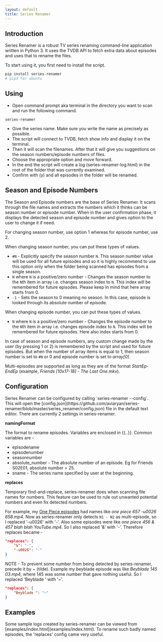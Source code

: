 ```yaml
---
layout: default
title: Series Renamer
---
```


<a name="intro"></a>
<h2 id="intro">Introduction</h2>
Series Renamer is a robust TV series renaming command-line application written in Python 3. It uses the TVDB API to fetch extra data about episodes and uses that to rename the files.

To start using it, you first need to install the script.

```bash
pip install series-renamer
# pip3 for ubuntu
```


<a name="using"></a>
<h2 id="using">Using</h2>

* Open command prompt aka terminal in the directory you want to scan and run the following command.

```
series-renamer
```

* Give the series name. Make sure you write the name as precisely as possible.
* The script will connect to TVDB, fetch show info and display it on the terminal.
* Then it will scan the filenames. After that it will give you suggestions on the season numbers/episode numbers of files.
* Choose the appropriate option and move forward.
* In the end the script will create a log (series-renamer-log.html) in the root of the folder that was currently examined.
* Confirm with (y) and all episodes in the folder will be renamed.


<a name="numbers"></a>
<h2 id="numbers">Season and Episode Numbers</h2>
The Season and Episode numbers are the base of Series Renamer. It scans through the file names and extracts the numbers which it thinks can be season number or episode number. 
When in the user confirmation phase, it displays the detected season and episode number and gives option to the user to change it if need. 

For changing season number, use option 1 whereas for episode number, use 2.

When changing season number, you can put these types of values.

* `#N` - Explicitly specify the season number `N`. This season number value will be used for all future episodes and so it is highly recommend to use this option only when the folder being scanned has episodes from a single season.
* `N` where `N` is a positive/zero number - Changes the season number to the `N`th item in array i.e. changes season index to `N`. This index will be remembered for future episodes. Please keep in mind that here array starts from 0.
* `-1` - Sets the season to 0 meaning no season. In this case, episode is looked through its absolute number of episode.

When changing episode number, you can put these types of values.

* `N` where `N` is a positive/zero number - Changes the episode number to the `N`th item in array i.e. changes episode index to `N`. This index will be remembered for future episodes. Here also index starts from 0.

In case of season and episode numbers, any custom change made by the user (by pressing 1 or 2) is remembered by the script and used for future episodes. But when the number of 
array items is equal to 1, then season number is set to `#N` or 0 and episode number is set to *array[0]*.

Multi-episodes are supported as long as they are of the format *StartEp*-*EndEp* (example, *Friends [10x17-18] - The Last One.mkv*).


<a name="config"></a>
<h2 id="config">Configuration</h2>
Series Renamer can be configured by calling `series-renamer --config`. This will open the [config.json](https://github.com/aviaryan/series-renamer/blob/master/series_renamer/config.json) file in the default text editor. There are currently 2 settings in series-renamer.

**namingFormat**

The format to rename episodes. Variables are enclosed in \{\{..\}\}. Common variables are - 

* episodename
* episodenumber
* seasonnumber
* absolute\_number - The absolute number of an episode. Eg for Friends S02E01, absolute number = 25.
* sname - The series name specified by user at the beginning.

**replaces**

Temporary find-and-replace, series-renamer does when scanning file names for numbers. This feature can be used to rule out unwanted potential numbers and even fix detected numbers.

For example, my [One Piece episodes](examples/one_piece_mixed.html) had names like *one piece 657 -u0026 658.mp4*. Now as series-renamer only detects `N1 - N2` as multi-episode, so I replaced '-u0026' with '-'.
Also some episodes were like *one piece 456 & 457 blah blah YouTube.mp4*. So I also replaced '&' with '-'.
Therefore replaces became - 

```json
"replaces": {
    "&": "-",
    "-u0026": "-"
}
```

NOTE - To prevent some number from being detected by series-renamer, precede it by ~ (tilde). Example my beyblade episode was like *Beyblade 145 03.mp4*, where 145 was some number that gave nothing useful. So I replaced 'Beyblade ' with '~'.

```json
"replaces": {
    "Beyblade ": "~"
}
```


<a name="examples"></a>
<h2 id="examples">Examples</h2>
Some sample logs created by series-renamer can be viewed from [examples/index.html](examples/index.html). To rename such badly named episodes, the 'replaces' config came very useful. 

